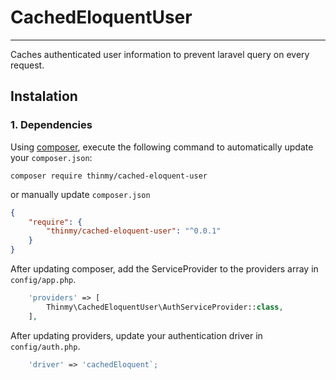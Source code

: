 # CachedEloquentUser
--------------------

Caches authenticated user information to prevent laravel query on every request.

## Instalation

### 1. Dependencies

Using <a href="https://getcomposer.org/" target="_blank">composer</a>, execute the following command to automatically update your `composer.json`:

```shell
composer require thinmy/cached-eloquent-user
```

or manually update `composer.json`

```json
{
	"require": {
		"thinmy/cached-eloquent-user": "^0.0.1"
	}
}
```

After updating composer, add the ServiceProvider to the providers array in `config/app.php`.

```php
    'providers' => [
		Thinmy\CachedEloquentUser\AuthServiceProvider::class,
    ],
```

After updating providers, update your authentication driver in `config/auth.php`.

```php
    'driver' => 'cachedEloquent`;
```